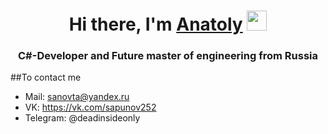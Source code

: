 <h1 align="center">Hi there, I'm <a href="https://github.com/Sapunov-Anatoly" target="_blank">Anatoly</a> 
<img src="https://github.com/blackcater/blackcater/raw/main/images/Hi.gif" height="32"/></h1>
<h3 align="center">C#-Developer and Future master of engineering from Russia</h3

##To contact me
* Mail: sanovta@yandex.ru
* VK: https://vk.com/sapunov252
* Telegram: @deadinsideonly
